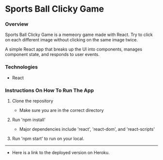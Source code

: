 # Sports Ball Clicky Game

### Overview

Sports Ball Clicky Game is a memeory game made with React. Try to click on each different image without clicking on the same image twice.

A simple React app that breaks up the UI into components, manages component state, and responds to user events.

### Technologies

* React

### Instructions On How To Run The App

1. Clone the repository

    * Make sure you are in the correct directory 

2. Run 'npm install'
    * Major dependencies include 'react', 'react-dom', and 'react-scripts'

3. Run 'npm start' to run on your local.


- - - - - - - - - - - - - - - - - -
* Here is a link to the deployed version on Heroku. []()

